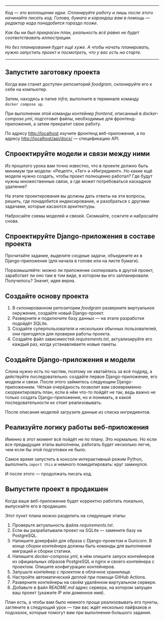 
***
*Код — это воплощение идеи. Спланируйте работу и лишь после этого начинайте писать код. Голова, бумага и карандаш вам в помощь — редактор кода понадобится гораздо позже.*

*Как бы ни был прекрасен план, реальность всё равно не будет соответствовать иллюстрации.*

*Но без планирования будет ещё хуже. А чтобы начать планировать, нужно запустить проект и посмотреть, что у вас есть на старте.*
***

## Запустите заготовку проекта

Когда вам станет доступен репозиторий _foodgram_, склонируйте его к себе на компьютер.

Затем, находясь в папке _infra_, выполните в терминале команду  
`docker compose up`.

При выполнении этой команды контейнер _frontend_, описанный в _docker-compose.yml_, подготовит файлы, необходимые для фронтенд-приложения, а затем прекратит свою работу.

По адресу [http://localhost](http://localhost/) изучите фронтенд веб-приложения, а по адресу [http://localhost/api/docs/](http://localhost/api/docs/) — спецификацию API.

## Спроектируйте модели и связи между ними

Из прошлого урока вам точно известно, что в проекте должно быть минимум три модели: «Рецепт», «Тег» и «Ингредиент». Но какие ещё модели нужно создать, чтобы проект полноценно работал? Где будут нужны множественные связи, а где может потребоваться каскадное удаление?

На этапе проектирования вы должны дать ответы на эти вопросы, решить, где понадобится индексирование, и разобраться с другими задачами, которые касаются архитектуры.

Набросайте схемы моделей и связей. Скомкайте, сожгите и набросайте снова.

## Спроектируйте Django-приложения в составе проекта

Прочитайте задание, выделите сходные задачи, объедините их в Django-приложения (для начала в голове или на листе бумаги).

Поразмышляйте: можно ли приложение скопировать в другой проект, заработает ли оно там в том виде, в котором вы его запланировали. Получилось? Значит, идея верна.

## Создайте основу проекта

1. В склонированном репозитории _foodgram_ разверните виртуальное окружение, создайте новый Django-проект.
2. Разверните и подключите базу данных — на этапе разработки подойдёт SQLite.
3. Создайте суперпользователя и нескольких обычных пользователей, они пригодятся для проверки работы проекта.
4. Создайте файл зависимостей _requirements.txt_, актуализируйте его каждый раз, когда устанавливаете новые пакеты.

## Создайте Django-приложения и модели

Слона нужно есть по частям, поэтому не хватайтесь за всё подряд, а действуйте последовательно: создайте первое Django-приложение, его модели и связи. После этого займитесь следующим Django-приложением. Чёткая очерёдность позволит вам своевременно скорректировать план, если в нём что-то пойдёт не так, ведь важно не только создать Django-приложения, но и понимать, в какой последовательности их стоит реализовывать.

После описания моделей загрузите данные из списка ингредиентов.

## Реализуйте логику работы веб-приложения

Именно в этот момент всё пойдёт не по плану. Это нормально. Но если все предыдущие этапы выполнены, работать будет несколько легче, чем если бы этой подготовки не было.

Самое время запустить в консоли интерактивный режим Python, выполнить `import this` и немного помедитировать: круг замкнулся.

И после этого — продолжать писать код.

## Выпустите проект в продакшен

Когда ваше веб-приложение будет корректно работать локально, выпускайте его в продакшен.

Этот пункт плана можно разделить на следующие этапы:

1. Проверьте актуальность файла _requirements.txt_.
2. Если вы разрабатывали проект на SQLite — замените базу на PostgreSQL.
3. Напишите докерфайл для образа с Django-проектом и Gunicorn. В конце сборки контейнера должны быть команды для выполнения миграций и сборки статики.
4. Напишите _docker-compose.yml_, в нём опишите запуск контейнеров из официальных образов PostgreSQL и nginx и своего контейнера с проектом. Опишите конфигурацию контейнеров.
5. Запушьте контейнер с проектом в облачное хранилище.
6. Настройте автоматический деплой при помощи GitHub Actions.
7. Разверните контейнеры на своём удалённом виртуальном сервере.
8. Добавьте в файл _README.md_ адрес сервера, на котором запущен ваш проект (укажите IP или доменное имя).

План есть, а чтобы вам было немного проще реализовывать его пункты, загляните в следующий урок — там вас ждёт несколько лайфхаков и подсказок, которые помогут вам при выполнении большого задания.
